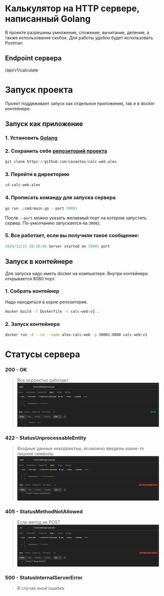 # Калькулятор на HTTP сервере, написанный Golang

В проекте разрешены умножение, сложение, вычитание, деление, а также использование скобок.
Для работы удобно будет использовать Postman

<!-- В проекте не реализов унарный плюс, унарный минус и дробный числа. В условиях к финальной задаче было написано "рациональный цифры". Я без понятия, что такое рациональное число. Я знаю что такое рациональный **числа**. -->

## Endpoint сервера

/api/v1/calculate

# Запуск проекта

Проект поддеживает запуск как отдельное приложения, так и в docker контейнере.

## Запуск как приложение

### 1. **Установить [Golang](https://go.dev/dl/)**
### 2. **Сохранить себе [репозиторий проекта](https://github.com/Lexantes/calc-web-alex)** 
```powershell
git clone https://github.com/Lexantes/calc-web-alex
```
### 3. **Перейти в директорию**
```powershell
cd calc-web-alex
```
### 4. **Прописать команду для запуска сервера**
```powershell
go run ./cmd/main.go --port 50001
```

После `--port` можно указать желаемый порт на котором запустить сервер. По-умолчанию запускается на `30001`

### 5. **Все работает, если вы получили такое сообщение:**
```Go
2024/12/22 20:36:04 Server started on 50001 port
```

## Запуск в контейнере

Для запуска надо иметь docker на компьютере. Внутри контейнера открывается 8080 порт.

### 1. Собрать контейнер

Надо находиться в корне репозитория.

```bash
docker build -f Dockerfile -t calc-web:v1 .
```
### 2. Запуск контейнера
```bash
docker run -d --rm --name alex-calc-web -p 50001:8080 calc-web:v1
```

# Статусы сервера

### 200 - OK
>Все корректно работает
![image](./img/1.png)

### 422 - StatusUnprocessableEntity 
>Входные данные некорректны, возможно введены какие-то лишние символы
![image](./img/2.png)

### 405 - StatusMethodNotAllowed
> Если метод не POST
![image](./img/3.png)

### 500 - StatusInternalServerError
> В случае иной ошибки